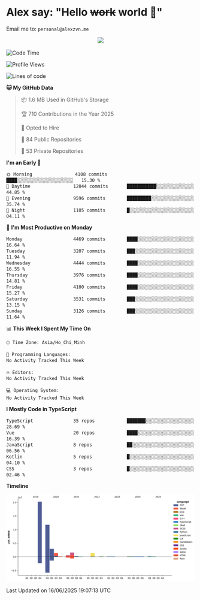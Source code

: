 # Alex say: "Hello ~~work~~ world 🐾"
Email me to: `personal@alexzvn.me`


<p align=center>
  <a href="https://skillicons.dev">
    <img src="https://skillicons.dev/icons?i=ts,js,php,nodejs,bun,vue,nuxt,react,svelte,tauri,laravel,rust,mongodb,docker,electron,redis,rabbitmq,tailwind,git,cloudflare,elysia,mysql,nginx,rollupjs,sentry,ubuntu,yarn,html,css,vite" />
  </a>
</p>

<!--START_SECTION:waka-->
![Code Time](http://img.shields.io/badge/Code%20Time-1%2C066%20hrs%2055%20mins-blue)

![Profile Views](http://img.shields.io/badge/Profile%20Views-0-blue)

![Lines of code](https://img.shields.io/badge/From%20Hello%20World%20I%27ve%20Written-40.8%20million%20lines%20of%20code-blue)

**🐱 My GitHub Data** 

> 📦 1.6 MB Used in GitHub's Storage 
 > 
> 🏆 710 Contributions in the Year 2025
 > 
> 💼 Opted to Hire
 > 
> 📜 84 Public Repositories 
 > 
> 🔑 53 Private Repositories 
 > 
**I'm an Early 🐤** 

```text
🌞 Morning                4108 commits        ████░░░░░░░░░░░░░░░░░░░░░   15.30 % 
🌆 Daytime                12044 commits       ███████████░░░░░░░░░░░░░░   44.85 % 
🌃 Evening                9596 commits        █████████░░░░░░░░░░░░░░░░   35.74 % 
🌙 Night                  1105 commits        █░░░░░░░░░░░░░░░░░░░░░░░░   04.11 % 
```
📅 **I'm Most Productive on Monday** 

```text
Monday                   4469 commits        ████░░░░░░░░░░░░░░░░░░░░░   16.64 % 
Tuesday                  3207 commits        ███░░░░░░░░░░░░░░░░░░░░░░   11.94 % 
Wednesday                4444 commits        ████░░░░░░░░░░░░░░░░░░░░░   16.55 % 
Thursday                 3976 commits        ████░░░░░░░░░░░░░░░░░░░░░   14.81 % 
Friday                   4100 commits        ████░░░░░░░░░░░░░░░░░░░░░   15.27 % 
Saturday                 3531 commits        ███░░░░░░░░░░░░░░░░░░░░░░   13.15 % 
Sunday                   3126 commits        ███░░░░░░░░░░░░░░░░░░░░░░   11.64 % 
```


📊 **This Week I Spent My Time On** 

```text
🕑︎ Time Zone: Asia/Ho_Chi_Minh

💬 Programming Languages: 
No Activity Tracked This Week

🔥 Editors: 
No Activity Tracked This Week

💻 Operating System: 
No Activity Tracked This Week
```

**I Mostly Code in TypeScript** 

```text
TypeScript               35 repos            ███████░░░░░░░░░░░░░░░░░░   28.69 % 
Vue                      20 repos            ████░░░░░░░░░░░░░░░░░░░░░   16.39 % 
JavaScript               8 repos             ██░░░░░░░░░░░░░░░░░░░░░░░   06.56 % 
Kotlin                   5 repos             █░░░░░░░░░░░░░░░░░░░░░░░░   04.10 % 
CSS                      3 repos             █░░░░░░░░░░░░░░░░░░░░░░░░   02.46 % 
```



**Timeline**

![Lines of Code chart](https://raw.githubusercontent.com/alexzvn/alexzvn/main/assets/bar_graph.png)


 Last Updated on 16/06/2025 19:07:13 UTC
<!--END_SECTION:waka-->
